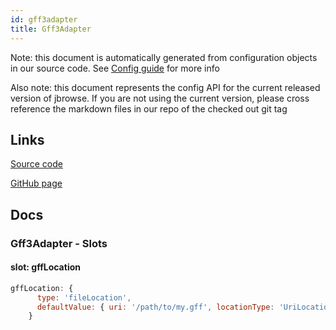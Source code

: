 ```yaml
---
id: gff3adapter
title: Gff3Adapter
---
```


Note: this document is automatically generated from configuration objects in our
source code. See [Config guide](/docs/config_guide) for more info

Also note: this document represents the config API for the current released
version of jbrowse. If you are not using the current version, please cross
reference the markdown files in our repo of the checked out git tag

## Links

[Source code](https://github.com/GMOD/jbrowse-components/blob/main/plugins/gff3/src/Gff3Adapter/configSchema.ts)

[GitHub page](https://github.com/GMOD/jbrowse-components/tree/main/website/docs/config/Gff3Adapter.md)

## Docs

### Gff3Adapter - Slots

#### slot: gffLocation

```js
gffLocation: {
      type: 'fileLocation',
      defaultValue: { uri: '/path/to/my.gff', locationType: 'UriLocation' },
    }
```
